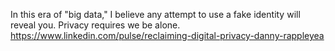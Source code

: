 In this era of "big data," I believe any attempt to use a fake identity will reveal you. Privacy requires we be alone. https://www.linkedin.com/pulse/reclaiming-digital-privacy-danny-rappleyea
